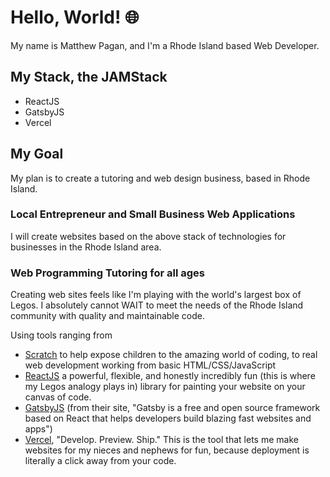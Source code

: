 # Hello, World! 🌐

My name is Matthew Pagan, and I'm a Rhode Island based Web Developer.

## My Stack, the JAMStack

- ReactJS
- GatsbyJS
- Vercel

## My Goal

My plan is to create a tutoring and web design business, based in Rhode Island.

### Local Entrepreneur and Small Business Web Applications

I will create websites based on the above stack of technologies for businesses in the Rhode Island area.

### Web Programming Tutoring for all ages

Creating web sites feels like I'm playing with the world's largest box of Legos. I absolutely cannot WAIT to meet the needs of the Rhode Island community with quality and maintainable code.

Using tools ranging from
- [Scratch](https://scratch.mit.edu/) to help expose children to the amazing world of coding, to real web development working from basic HTML/CSS/JavaScript
- [ReactJS](https://reactjs.org/) a powerful, flexible, and honestly incredibly fun (this is where my Legos analogy plays in) library for painting your website on your canvas of code.
- [GatsbyJS](https://www.gatsbyjs.org/) (from their site, "Gatsby is a free and open source framework based on React that helps developers build blazing fast websites and apps")
- [Vercel](https://vercel.com/), "Develop. Preview. Ship." This is the tool that lets me make websites for my nieces and nephews for fun, because deployment is literally a click away from your code. 



<!--
**mastapegs/mastapegs** is a ✨ _special_ ✨ repository because its `README.md` (this file) appears on your GitHub profile.

Here are some ideas to get you started:

- 🔭 I’m currently working on ...
- 🌱 I’m currently learning ...
- 👯 I’m looking to collaborate on ...
- 🤔 I’m looking for help with ...
- 💬 Ask me about ...
- 📫 How to reach me: ...
- 😄 Pronouns: ...
- ⚡ Fun fact: ...
-->
